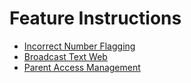 # Feature Instructions

* [Incorrect Number Flagging](incorrect-number-flagging.md)
* [Broadcast Text Web](broadcast-text-web.md)
* [Parent Access Management](parent-access-management.md)









